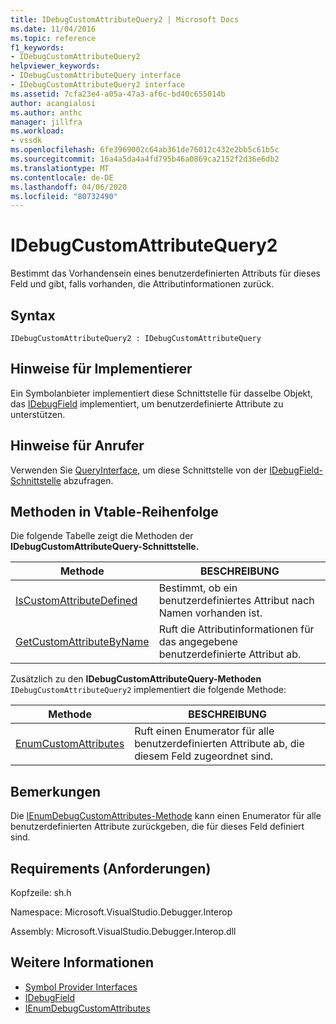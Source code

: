 ```yaml
---
title: IDebugCustomAttributeQuery2 | Microsoft Docs
ms.date: 11/04/2016
ms.topic: reference
f1_keywords:
- IDebugCustomAttributeQuery2
helpviewer_keywords:
- IDebugCustomAttributeQuery interface
- IDebugCustomAttributeQuery2 interface
ms.assetid: 7cfa23e4-a05a-47a3-af6c-bd40c655014b
author: acangialosi
ms.author: anthc
manager: jillfra
ms.workload:
- vssdk
ms.openlocfilehash: 6fe3969002c64ab361de76012c432e2bb5c61b5c
ms.sourcegitcommit: 16a4a5da4a4fd795b46a0869ca2152f2d36e6db2
ms.translationtype: MT
ms.contentlocale: de-DE
ms.lasthandoff: 04/06/2020
ms.locfileid: "80732490"
---
```

# <a name="idebugcustomattributequery2"></a>IDebugCustomAttributeQuery2
Bestimmt das Vorhandensein eines benutzerdefinierten Attributs für dieses Feld und gibt, falls vorhanden, die Attributinformationen zurück.

## <a name="syntax"></a>Syntax

```
IDebugCustomAttributeQuery2 : IDebugCustomAttributeQuery
```

## <a name="notes-for-implementers"></a>Hinweise für Implementierer
 Ein Symbolanbieter implementiert diese Schnittstelle für dasselbe Objekt, das [IDebugField](../../../extensibility/debugger/reference/idebugfield.md) implementiert, um benutzerdefinierte Attribute zu unterstützen.

## <a name="notes-for-callers"></a>Hinweise für Anrufer
 Verwenden Sie [QueryInterface,](/cpp/atl/queryinterface) um diese Schnittstelle von der [IDebugField-Schnittstelle](../../../extensibility/debugger/reference/idebugfield.md) abzufragen.

## <a name="methods-in-vtable-order"></a>Methoden in Vtable-Reihenfolge
 Die folgende Tabelle zeigt die Methoden der **IDebugCustomAttributeQuery-Schnittstelle.**

|Methode|BESCHREIBUNG|
|------------|-----------------|
|[IsCustomAttributeDefined](../../../extensibility/debugger/reference/idebugcustomattributequery2-iscustomattributedefined.md)|Bestimmt, ob ein benutzerdefiniertes Attribut nach Namen vorhanden ist.|
|[GetCustomAttributeByName](../../../extensibility/debugger/reference/idebugcustomattributequery2-getcustomattributebyname.md)|Ruft die Attributinformationen für das angegebene benutzerdefinierte Attribut ab.|

 Zusätzlich zu den **IDebugCustomAttributeQuery-Methoden** `IDebugCustomAttributeQuery2` implementiert die folgende Methode:

|Methode|BESCHREIBUNG|
|------------|-----------------|
|[EnumCustomAttributes](../../../extensibility/debugger/reference/idebugcustomattributequery2-enumcustomattributes.md)|Ruft einen Enumerator für alle benutzerdefinierten Attribute ab, die diesem Feld zugeordnet sind.|

## <a name="remarks"></a>Bemerkungen
 Die [IEnumDebugCustomAttributes-Methode](../../../extensibility/debugger/reference/ienumdebugcustomattributes.md) kann einen Enumerator für alle benutzerdefinierten Attribute zurückgeben, die für dieses Feld definiert sind.

## <a name="requirements"></a>Requirements (Anforderungen)
 Kopfzeile: sh.h

 Namespace: Microsoft.VisualStudio.Debugger.Interop

 Assembly: Microsoft.VisualStudio.Debugger.Interop.dll

## <a name="see-also"></a>Weitere Informationen
- [Symbol Provider Interfaces](../../../extensibility/debugger/reference/symbol-provider-interfaces.md)
- [IDebugField](../../../extensibility/debugger/reference/idebugfield.md)
- [IEnumDebugCustomAttributes](../../../extensibility/debugger/reference/ienumdebugcustomattributes.md)
